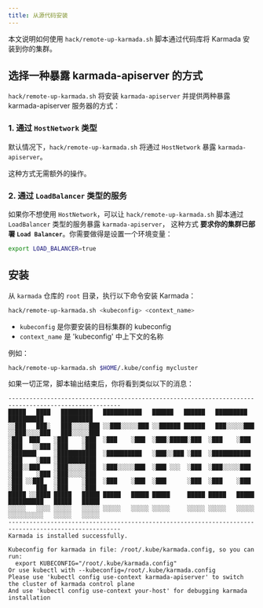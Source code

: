 ```yaml
---
title: 从源代码安装
---
```


本文说明如何使用 `hack/remote-up-karmada.sh` 脚本通过代码库将 Karmada 安装到你的集群。

## 选择一种暴露 karmada-apiserver 的方式

`hack/remote-up-karmada.sh` 将安装 `karmada-apiserver` 并提供两种暴露 karmada-apiserver 服务器的方式：

### 1. 通过 `HostNetwork` 类型

默认情况下，`hack/remote-up-karmada.sh` 将通过 `HostNetwork` 暴露 `karmada-apiserver`。

这种方式无需额外的操作。

### 2. 通过 `LoadBalancer` 类型的服务

如果你不想使用 `HostNetwork`，可以让 `hack/remote-up-karmada.sh` 脚本通过 `LoadBalancer` 类型的服务暴露 `karmada-apiserver`，
这种方式 **要求你的集群已部署 `Load Balancer`**。你需要做得是设置一个环境变量：
```bash
export LOAD_BALANCER=true
```

## 安装
从 `karmada` 仓库的 `root` 目录，执行以下命令安装 Karmada：
```bash
hack/remote-up-karmada.sh <kubeconfig> <context_name>
```
- `kubeconfig` 是你要安装的目标集群的 kubeconfig
- `context_name` 是 'kubeconfig' 中上下文的名称

例如：
```bash
hack/remote-up-karmada.sh $HOME/.kube/config mycluster
```

如果一切正常，脚本输出结束后，你将看到类似以下的消息：
```
------------------------------------------------------------------------------------------------------
█████   ████   █████████   ███████████   ██████   ██████   █████████   ██████████     █████████
░░███   ███░   ███░░░░░███ ░░███░░░░░███ ░░██████ ██████   ███░░░░░███ ░░███░░░░███   ███░░░░░███
░███  ███    ░███    ░███  ░███    ░███  ░███░█████░███  ░███    ░███  ░███   ░░███ ░███    ░███
░███████     ░███████████  ░██████████   ░███░░███ ░███  ░███████████  ░███    ░███ ░███████████
░███░░███    ░███░░░░░███  ░███░░░░░███  ░███ ░░░  ░███  ░███░░░░░███  ░███    ░███ ░███░░░░░███
░███ ░░███   ░███    ░███  ░███    ░███  ░███      ░███  ░███    ░███  ░███    ███  ░███    ░███
█████ ░░████ █████   █████ █████   █████ █████     █████ █████   █████ ██████████   █████   █████
░░░░░   ░░░░ ░░░░░   ░░░░░ ░░░░░   ░░░░░ ░░░░░     ░░░░░ ░░░░░   ░░░░░ ░░░░░░░░░░   ░░░░░   ░░░░░
------------------------------------------------------------------------------------------------------
Karmada is installed successfully.

Kubeconfig for karmada in file: /root/.kube/karmada.config, so you can run:
  export KUBECONFIG="/root/.kube/karmada.config"
Or use kubectl with --kubeconfig=/root/.kube/karmada.config
Please use 'kubectl config use-context karmada-apiserver' to switch the cluster of karmada control plane
And use 'kubectl config use-context your-host' for debugging karmada installation
```
